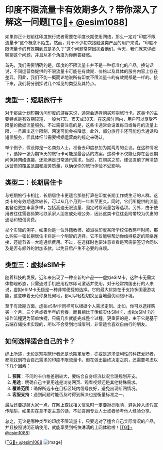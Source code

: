 # 印度不限流量卡有效期多久？带你深入了解这一问题[[TG💪+ @esim1088](https://t.me/s/esim1088)]

如果你正计划前往印度旅行或者需要在印度长期使用网络，那么一定对“印度不限流量卡”这个概念不陌生。然而，对于不少初次接触这类产品的用户来说，“印度不限流量卡的有效期到底是多久？”这个问题常常困扰着他们。今天，我们就来详细聊聊这个问题，并且从多个角度为你解答疑惑。

首先，我们需要明确的是，印度的不限流量卡并不是一种标准化的产品。换句话说，不同运营商提供的不限流量卡可能在有效期、价格以及具体的服务内容上存在差异。因此，我们不能一概而论地说所有印度不限流量卡的有效期都是一样的。接下来，我们将分别探讨几个常见的类型及其特点。

## 类型一：短期旅行卡

对于那些计划短期访问印度的游客来说，通常会选择购买短期旅行卡。这类卡的主要特点是有效期较短，一般为7天、15天或30天。在这段时间内，用户可以享受不限量的数据流量服务。不过需要注意的是，这些卡通常会设置每日或每月的流量上限，一旦超出这个限制，网速可能会被降低。此外，部分旅行卡还可能包含通话和短信服务，但具体细节需要根据运营商的规定来确认。

举个例子，假设你是一名商务人士，准备去印度参加为期两周的会议。在这种情况下，选择一张为期15天的旅行卡可能是最合适的方案。这种卡不仅能让你在会议期间保持网络连接，还能满足日常通讯需求。当然，在购买之前，建议提前了解清楚运营商的覆盖范围和服务质量，以确保你的旅行体验不受影响。

## 类型二：长期居住卡

与短期旅行卡相比，长期居住卡更适合那些打算在印度长期工作或生活的人群。这类卡的有效期通常较长，可以从几个月到一年甚至更久。同时，它们所提供的流量套餐也更加丰富多样，包括高速无限流量、固定时段流量包等选项。另外，由于使用者往往需要频繁地联系家人朋友或处理公务，因此这类卡往往会附带较为优惠的通话和短信资费。

举个实际的例子，如果你是一位外籍教师，被派往印度某所学校任教两年时间，那么购买一张长期居住卡将是一个明智的选择。它不仅能够帮助你维持稳定的网络连接，还能节省一大笔通信费用。不过，在选择时也要注意查看是否需要签订合同以及是否有额外的附加条款，以免日后产生不必要的麻烦。

## 类型三：虚拟eSIM卡

随着科技的发展，近年来出现了一种全新的产品——虚拟eSIM卡。这种卡无需实体物理形态，只需通过手机应用程序即可激活并使用。对于经常跨国出行的人来说，虚拟eSIM卡无疑是一种非常便捷的选择。它的最大优势在于支持多国漫游功能，这意味着无论你身处何地，都可以轻松切换至当地最优网络环境。

至于有效期方面，虚拟eSIM卡同样可以根据个人需求定制。比如，你可以选择购买一个月、三个月或者半年的套餐。而且相比于传统实体SIM卡，虚拟eSIM卡的操作流程更为简单快捷，只需几步就能完成整个过程。更重要的是，由于它是基于云端存储技术实现的，所以不会受到地域限制，非常适合喜欢自由行的朋友。

## 如何选择适合自己的卡？

综上所述，无论是短期旅行者还是长期定居者，亦或是追求便利性的科技爱好者，都能找到符合自己需求的印度不限流量卡。但在做出最终决定之前，还需要考虑以下几个因素：

1. **预算**：不同的卡价格差别较大，要结合自身经济状况合理规划开支。
2. **用途**：明确自己主要用途是浏览网页、观看视频还是其他特殊需求。
3. **覆盖范围**：确保所选卡在目标区域内信号良好，避免出现断网情况。
4. **客服支持**：遇到问题时能否及时得到解决也是衡量标准之一。

最后还要提醒大家一点，在网上查找相关信息时一定要擦亮眼睛，避免掉入虚假宣传陷阱。如果实在拿不定主意的话，不妨咨询专业人士或者参考他人经验分享。

总之，无论是哪种类型的印度不限流量卡，只要选对了适合自己实际情况的产品，并且按照说明正确使用，就能享受到畅快淋漓的上网体验啦！[[TG💪+ @esim1088](https://t.me/s/esim1088)]

[[TG💪+ @esim1088](https://t.me/s/esim1088) ![Image](https://i.postimg.cc/4NQfJmqS/Snipaste-2025-05-13-00-14-12.png)]